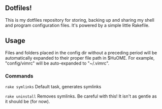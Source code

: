## Dotfiles!

This is my dotfiles repository for storing, backing up and sharing my shell and
program configuration files. It's powered by a simple little Rakefile.

## Usage

Files and folders placed in the config dir without a preceding period will be
automatically expanded to their proper file path in $HuOME. For example, 
"config/vimrc" will be auto-expanded to "~/.vimrc".

### Commands

`rake symlinks` Default task, generates symlinks

`rake uninstall` Removes symlinks. Be careful with this! It isn't as gentle as
it should be (for now).
